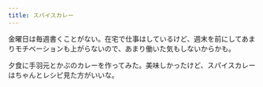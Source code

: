 ```yaml
---
title: スパイスカレー
---
```


金曜日は毎週書くことがない。在宅で仕事はしているけど、週末を前にしてあまりモチベーションも上がらないので、あまり働いた気もしないからかも。

夕食に手羽元とかぶのカレーを作ってみた。美味しかったけど、スパイスカレーはちゃんとレシピ見た方がいいな。
